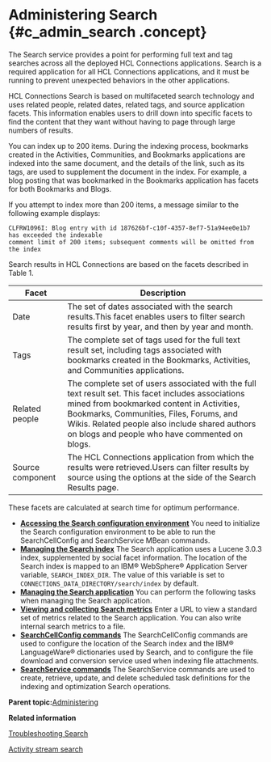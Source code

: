 # Administering Search {#c_admin_search .concept}

The Search service provides a point for performing full text and tag searches across all the deployed HCL Connections applications. Search is a required application for all HCL Connections applications, and it must be running to prevent unexpected behaviors in the other applications.

HCL Connections Search is based on multifaceted search technology and uses related people, related dates, related tags, and source application facets. This information enables users to drill down into specific facets to find the content that they want without having to page through large numbers of results.

You can index up to 200 items. During the indexing process, bookmarks created in the Activities, Communities, and Bookmarks applications are indexed into the same document, and the details of the link, such as its tags, are used to supplement the document in the index. For example, a blog posting that was bookmarked in the Bookmarks application has facets for both Bookmarks and Blogs.

If you attempt to index more than 200 items, a message similar to the following example displays:

```
CLFRW1096I: Blog entry with id 187626bf-c10f-4357-8ef7-51a94ee0e1b7 has exceeded the indexable
comment limit of 200 items; subsequent comments will be omitted from the index
```

Search results in HCL Connections are based on the facets described in Table 1.

|Facet|Description|
|-----|-----------|
|Date|The set of dates associated with the search results.This facet enables users to filter search results first by year, and then by year and month.|
|Tags|The complete set of tags used for the full text result set, including tags associated with bookmarks created in the Bookmarks, Activities, and Communities applications.|
|Related people|The complete set of users associated with the full text result set. This facet includes associations mined from bookmarked content in Activities, Bookmarks, Communities, Files, Forums, and Wikis. Related people also include shared authors on blogs and people who have commented on blogs.|
|Source component|The HCL Connections application from which the results were retrieved.Users can filter results by source using the options at the side of the Search Results page. |

These facets are calculated at search time for optimum performance.

-   **[Accessing the Search configuration environment](../admin/t_admin_search_access_config.md)**
You need to initialize the Search configuration environment to be able to run the SearchCellConfig and SearchService MBean commands.
-   **[Managing the Search index](../admin/c_admin_search_manage_index.md)**
The Search application uses a Lucene 3.0.3 index, supplemented by social facet information. The location of the Search index is mapped to an IBM® WebSphere® Application Server variable, `SEARCH_INDEX_DIR`. The value of this variable is set to `CONNECTIONS_DATA_DIRECTORY/search/index` by default.
-   **[Managing the Search application](../admin/c_admin_manage_search.md)**
You can perform the following tasks when managing the Search application.
-   **[Viewing and collecting Search metrics](../admin/t_admin_search_statistics.md)**
Enter a URL to view a standard set of metrics related to the Search application. You can also write internal search metrics to a file.
-   **[SearchCellConfig commands](../admin/r_admin_searchcellconfig_commands.md)**
The SearchCellConfig commands are used to configure the location of the Search index and the IBM® LanguageWare® dictionaries used by Search, and to configure the file download and conversion service used when indexing file attachments.
-   **[SearchService commands](../admin/r_admin_searchservice_commands.md)**
The SearchService commands are used to create, retrieve, update, and delete scheduled task definitions for the indexing and optimization Search operations.

**Parent topic:**[Administering](../admin/c_lc_admin_overview.md)

**Related information**


[Troubleshooting Search](../troubleshoot/c_ts_search.md)

[Activity stream search](../admin/c_admin_news_as_search.md)

